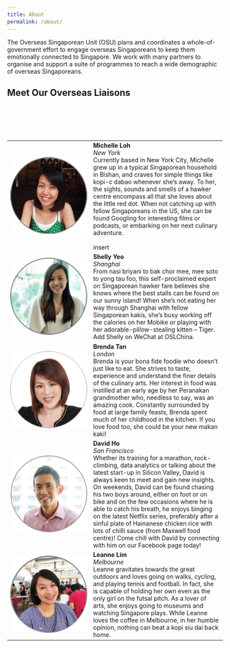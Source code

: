 ```yaml
---
title: About
permalink: /about/
---
```


The Overseas Singaporean Unit (OSU) plans and coordinates a whole-of-government effort to engage overseas Singaporeans to keep them emotionally connected to Singapore. We work with many partners to organise and support a suite of programmes to reach a wide demographic of overseas Singaporeans.

## Meet Our Overseas Liaisons
<table style="width: 100%;" border="0" cellpadding="10">
<tr>
<td style="width: 180px;"><img src="/images/michelle.png" alt="Michelle" /></td>
<td><strong>Michelle Loh</strong><br/><i>New York</i><br/>Currently based in New York City, Michelle grew up in a typical Singaporean household in Bishan, and craves for simple things like kopi-c dabao whenever she’s away. To her, the sights, sounds and smells of a hawker centre encompass all that she loves about the little red dot. When not catching up with fellow Singaporeans in the US, she can be found Googling for interesting films or podcasts, or embarking on her next culinary adventure.<br /><br/> insert   </td>
</tr>

<tr>
<br>
<td style="width: 180px;"><img src="/images/shelly.png" alt="Shelly" /></td>
<td><strong>Shelly Yeo</strong><br/><i>Shanghai</i><br/>From nasi briyani to bak chor mee, mee soto to yong tau foo, this self-proclaimed expert on Singaporean hawker fare believes she knows where the best stalls can be found on our sunny island! When she’s not eating her way through Shanghai with fellow Singaporean kakis, she’s busy working off the calories on her Mobike or playing with her adorable-pillow-stealing kitten – Tiger. Add Shelly on WeChat at OSLChina.<br /></td>
</tr>

<tr>
<br>
<td style="width: 180px;"><img src="/images/brenda.png" alt="Branda" /></td>
<td><strong>Brenda Tan</strong><br/><i>London</i><br/>Brenda is your bona fide foodie who doesn’t just like to eat. She strives to taste, experience and understand the finer details of the culinary arts. Her interest in food was instilled at an early age by her Peranakan grandmother who, needless to say, was an amazing cook. Constantly surrounded by food at large family feasts, Brenda spent much of her childhood in the kitchen. If you love food too, she could be your new makan kaki!<br /></td>
</tr>

<tr>
<br>
<td style="width: 180px;"><img src="/images/david.png" alt="David" /></td>
<td><strong>David Ho</strong><br/><i>San Francisco</i><br/>Whether its training for a marathon, rock-climbing, data analytics or talking about the latest start-up in Silicon Valley, David is always keen to meet and gain new insights. On weekends, David can be found chasing his two boys around, either on foot or on bike and on the few occasions where he is able to catch his breath, he enjoys binging on the latest Netflix series, preferably after a sinful plate of Hainanese chicken rice with lots of chilli sauce (from Maxwell food centre)! Come chill with David by connecting with him on our Facebook page today!<br /></td>
</tr>

<tr>
<br>
<td style="width: 180px;"><img src="/images/leanne.png" alt="Leanne" /></td>
<td><strong>Leanne Lim</strong><br/><i>Melbourne</i><br/>Leanne gravitates towards the great outdoors and loves going on walks, cycling, and playing tennis and football. In fact, she is capable of holding her own even as the only girl on the futsal pitch. As a lover of arts, she enjoys going to museums and watching Singapore plays. While Leanne loves the coffee in Melbourne, in her humble opinion, nothing can beat a kopi siu dai back home.<br /></td>
</tr>



</table>
